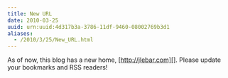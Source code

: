 ```yaml
---
title: New URL
date: 2010-03-25
uuid: urn:uuid:4d317b3a-3786-11df-9460-08002769b3d1
aliases:
  - /2010/3/25/New_URL.html
---
```


As of now, this blog has a new home, [http://jlebar.com][].  Please update your bookmarks and RSS readers!

[http://jlebar.com]: http://jlebar.com
